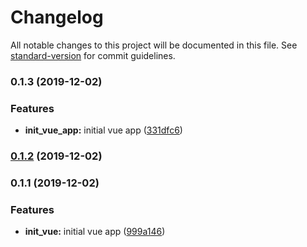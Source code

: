 # Changelog

All notable changes to this project will be documented in this file. See [standard-version](https://github.com/conventional-changelog/standard-version) for commit guidelines.

### 0.1.3 (2019-12-02)


### Features

* **init_vue_app:** initial vue app ([331dfc6](https://github.com/darylwalsh/graphql-vue-apollo-mongo-photo-app-frontend/commit/331dfc6a1431df9b919f20b452178055dbefc967))

### [0.1.2](https://github.com/darylwalsh/graphql-vue-apollo-mongo-photo-app-frontend/compare/v0.1.1...v0.1.2) (2019-12-02)

### 0.1.1 (2019-12-02)


### Features

* **init_vue:** initial vue app ([999a146](https://github.com/darylwalsh/graphql-vue-apollo-mongo-photo-app-frontend/commit/999a146f1cee47999d3ca99026e9e2636b8fb608))
